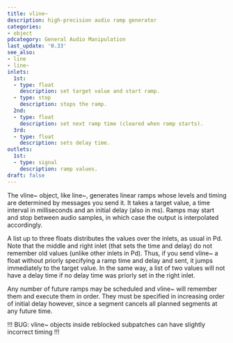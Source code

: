 ```yaml
---
title: vline~
description: high-precision audio ramp generator
categories:
- object
pdcategory: General Audio Manipulation
last_update: '0.33'
see_also:
- line
- line~
inlets:
  1st:
  - type: float
    description: set target value and start ramp.
  - type: stop
    description: stops the ramp.
  2nd:
  - type: float
    description: set next ramp time (cleared when ramp starts).
  3rd:
  - type: float
    description: sets delay time.
outlets:
  1st:
  - type: signal
    description: ramp values.
draft: false
---
```

The vline~ object, like line~, generates linear ramps whose levels and timing are determined by messages you send it. It takes a target value, a time interval in milliseconds and an initial delay (also in ms). Ramps may start and stop between audio samples, in which case the output is interpolated accordingly.

A list up to three floats distributes the values over the inlets, as usual in Pd. Note that the middle and right inlet (that sets the time and delay) do not remember old values (unlike other inlets in Pd). Thus, if you send vline~ a float without priorly specifying a ramp time and delay and sent, it jumps immediately to the target value. In the same way, a list of two values will not have a delay time if no delay time was priorly set in the right inlet.

Any number of future ramps may be scheduled and vline~ will remember them and execute them in order. They must be specified in increasing order of initial delay however, since a segment cancels all planned segments at any future time.

!!! BUG: vline~ objects inside reblocked subpatches can have slightly incorrect timing !!!